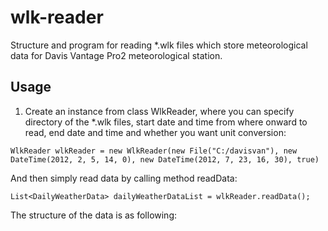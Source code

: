 wlk-reader
==========

Structure and program for reading *.wlk files which store meteorological data for Davis Vantage Pro2 meteorological station.

Usage
-----

<ol>
<li>Create an instance from class WlkReader, where you can specify directory of the *.wlk files, start date and time from where onward to read, end date and time and whether you want unit conversion:</li>
</ol>

    WlkReader wlkReader = new WlkReader(new File("C:/davisvan"), new DateTime(2012, 2, 5, 14, 0), new DateTime(2012, 7, 23, 16, 30), true)

And then simply read data by calling method readData:

	List<DailyWeatherData> dailyWeatherDataList = wlkReader.readData();
	
The structure of the data is as following:
    